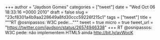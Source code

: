 
+++
author = "Jaydson Gomes"
categories = ["tweet"]
date = "Wed Oct 06 18:33:16 +0000 2010"
draft = false
slug = "23cf8301a4b9aa228649a8fd30ccc59226f215c1"
tags = ["tweet"]
title = """RT @osnipassos: W3C pede:..."""
tweet = true
micro = true
tweet_url = "https://twitter.com/jaydson/status/26574946338"
+++
RT @osnipassos: W3C pede: não implementem HTML5 ainda http://bit.ly/avWocK
